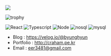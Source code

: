 <!-- ![trophy](https://github-profile-trophy.vercel.app/?username=byunghyun) -->
<!-- ![byunghyun's github stats](https://github-readme-stats.vercel.app/api?username=byunghyun&show_icons=true) -->
<!-- [![byunghyun's github stats](https://github-readme-stats.vercel.app/api/top-langs/?username=byunghyun&show_icons=true&hide_border=true&title_color=004386&icon_color=004386&layout=compact)](https://github.com/byunghyun)
 -->
 
![](https://komarev.com/ghpvc/?username=byunghyun&color=red)
<!-- 
[![byunghyun's github stats](https://github-readme-stats.vercel.app/api/top-langs/?username=byunghyun&show_icons=true&hide_border=true&title_color=004386&icon_color=004386&layout=compact)](https://github.com/byunghyun) -->
![trophy](https://github-profile-trophy.vercel.app/?username=byunghyun)

![React](https://img.shields.io/badge/-React(Next.js)-007acc?style=for-the-badge&logo=react&logoColor=fff)
![Typescript](https://img.shields.io/badge/-TypeScript-007acc?style=for-the-badge&logo=typescript&logoColor=fff)
![Node](https://img.shields.io/badge/-Nodejs(Express)-6fba53?style=for-the-badge&logo=node.js&logoColor=fff)
![nosql](https://img.shields.io/badge/-nosql(mongodb)-6fba53?style=for-the-badge&logo=mysql&logoColor=fff)
![mysql](https://img.shields.io/badge/-mysql-de8a00?style=for-the-badge&logo=mysql&logoColor=fff)

<!-- ![trophy](https://github-profile-trophy.vercel.app/?username=byunghyun) -->
<!-- - Npm : <a href='https://www.npmjs.com/~byunghyun'>https://www.npmjs.com/~byunghyun</a> -->
- Blog : https://velog.io/@byunghyun
- Portfolio : http://craham.pe.kr
- Email : eer3481@gmail.com
<!-- - DockerHub : https://hub.docker.com/u/eer3481 -->

